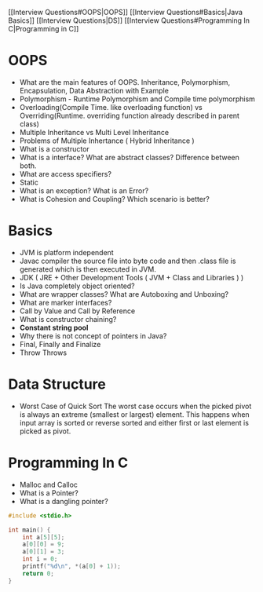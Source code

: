 [[Interview Questions#OOPS|OOPS]]
[[Interview Questions#Basics|Java Basics]]
[[Interview Questions|DS]]
[[Interview Questions#Programming In C|Programming in C]]


# OOPS
- What are the main features of OOPS. Inheritance, Polymorphism, Encapsulation, Data Abstraction with Example
- Polymorphism - Runtime Polymorphism and Compile time polymorphism
- Overloading(Compile Time. like overloading function) vs Overriding(Runtime. overriding function already described in parent class)
- Multiple Inheritance vs Multi Level Inheritance
- Problems of Multiple Inhertance ( Hybrid Inheritance )
- What is a constructor
- What is a interface? What are abstract classes? Difference between both.
- What are access specifiers?
- Static
- What is an exception? What is an Error?
- What is Cohesion and Coupling? Which scenario is better?


# Basics
- JVM is platform independent
- Javac compiler the source file into byte code and then .class file is generated which is then executed in JVM.
- JDK ( JRE + Other Development Tools  ( JVM + Class and Libraries ) )
- Is Java completely object oriented?
- What are wrapper classes? What are Autoboxing and Unboxing?
- What are marker interfaces?
- Call by Value and Call by Reference
- What is constructor chaining?
- **Constant string pool**
- Why there is not concept of pointers in Java?
- Final, Finally and Finalize
- Throw Throws


# Data Structure
- Worst Case of Quick Sort
The worst case occurs when the picked pivot is always an extreme (smallest or largest) element. This happens when input array is sorted or reverse sorted and either first or last element is picked as pivot.

# Programming In C
- Malloc and Calloc
- What is a Pointer?
- What is a dangling pointer?
```c
#include <stdio.h>

int main() {
    int a[5][5];
    a[0][0] = 9;
    a[0][1] = 3;
    int i = 0;
    printf("%d\n", *(a[0] + 1));
    return 0;
}
```